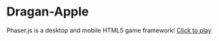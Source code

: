 # Dragan-Apple
Phaser.js is a desktop and mobile HTML5 game framework!
[Click to play](https://leeeozhang.github.io/Dragan-Apple/)
